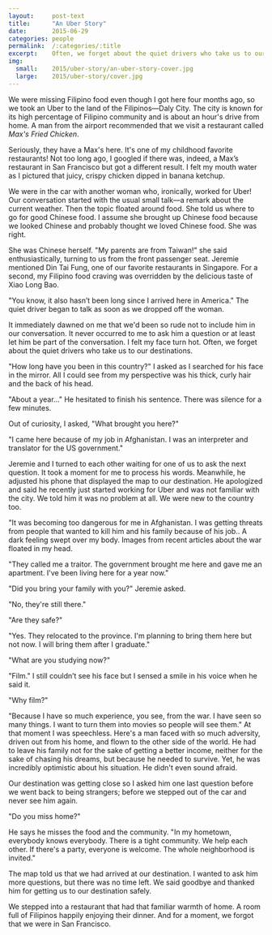 ```yaml
---
layout:     post-text
title:      "An Uber Story"
date:       2015-06-29
categories: people
permalink:  /:categories/:title
excerpt:    Often, we forget about the quiet drivers who take us to our destinations
img:
  small:    2015/uber-story/an-uber-story-cover.jpg
  large:    2015/uber-story/cover.jpg
---
```

We were missing Filipino food even though I got here four months ago, so we took an Uber to the land of the Filipinos&mdash;Daly City. The city is known for its high percentage of Filipino community and is about an hour's drive from home. A man from the airport recommended that we visit a restaurant called <em>Max's Fried Chicken</em>.

Seriously, they have a Max's here. It's one of my childhood favorite restaurants! Not too long ago, I googled if there was, indeed, a Max’s restaurant in San Francisco but got a different result. I felt my mouth water as I pictured that juicy, crispy chicken dipped in banana ketchup.

We were in the car with another woman who, ironically, worked for Uber! Our conversation started with the usual small talk&mdash;a remark about the current weather. Then the topic floated around food. She told us where to go for good Chinese food. I assume she brought up Chinese food because we looked Chinese and probably thought we loved Chinese food. She was right.

She was Chinese herself. "My parents are from Taiwan!" she said enthusiastically, turning to us from the front passenger seat. Jeremie mentioned Din Tai Fung, one of our favorite restaurants in Singapore. For a second, my Filipino food craving was overridden by the delicious taste of Xiao Long Bao.

"You know, it also hasn’t been long since I arrived here in America." The quiet driver began to talk as soon as we dropped off the woman.

It immediately dawned on me that we'd been so rude not to include him in our conversation. It never occurred to me to ask him a question or at least let him be part of the conversation. I felt my face turn hot. Often, we forget about the quiet drivers who take us to our destinations.

"How long have you been in this country?" I asked as I searched for his face in the mirror. All I could see from my perspective was his thick, curly hair and the back of his head.

"About a year..." He hesitated to finish his sentence. There was silence for a few minutes.

Out of curiosity, I asked, "What brought you here?"

"I came here because of my job in Afghanistan. I was an interpreter and translator for the US government."

Jeremie and I turned to each other waiting for one of us to ask the next question. It took a moment for me to process his words. Meanwhile, he adjusted his phone that displayed the map to our destination. He apologized and said he recently just started working for Uber and was not familiar with the city. We told him it was no problem at all. We were new to the country too.

"It was becoming too dangerous for me in Afghanistan. I was getting threats from people that wanted to kill him and his family because of his job.. A dark feeling swept over my body. Images from recent articles about the war floated in my head.

"They called me a traitor. The government brought me here and gave me an apartment. I've been living here for a year now."

"Did you bring your family with you?" Jeremie asked.

"No, they're still there."

"Are they safe?"

"Yes. They relocated to the province. I'm planning to bring them here but not now. I will bring them after I graduate."

"What are you studying now?"

"Film." I still couldn’t see his face but I sensed a smile in his voice when he said it.

"Why film?"

"Because I have so much experience, you see, from the war. I have seen so many things. I want to turn them into movies so people will see them." At that moment I was speechless. Here's a man faced with so much adversity, driven out from his home, and flown to the other side of the world. He had to leave his family not for the sake of getting a better income, neither for the sake of chasing his dreams, but because he needed to survive. Yet, he was incredibly optimistic about his situation. He didn't even sound afraid.

Our destination was getting close so I asked him one last question before we went back to being strangers; before we stepped out of the car and never see him again.

"Do you miss home?"

He says he misses the food and the community. "In my hometown, everybody knows everybody. There is a tight community. We help each other. If there's a party, everyone is welcome. The whole neighborhood is invited."

The map told us that we had arrived at our destination. I wanted to ask him more questions, but there was no time left. We said goodbye and thanked him for getting us to our destination safely.

We stepped into a restaurant that had that familiar warmth of home. A room full of Filipinos happily enjoying their dinner. And for a moment, we forgot that we were in San Francisco.
